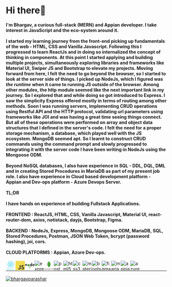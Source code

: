 <h1 align="left">Hi there👋</h1>
<h4 align="left">
  I'm Bhargav, a curious full-stack (MERN) and Appian developer. I take interest in JavaScript and the eco-system around it. </br></br> I started my learning journey from the front-end picking up fundamentals of the web - HTML, CSS and Vanilla Javascript. Following this I progressed to learn ReactJs and in doing so internalized the concept of thinking in components. At this point I started applying and building multiple projects, simultaneously exploring libraries and frameworks like Material UI, Swiper JS and Bootstrap to elevate my projects. Moving forward from here, I felt the need to go beyond the browser, so I started to look at the server side of things. I picked up NodeJs, which I figured was <i>the runtime</i> when it came to running JS outside of the browser. Among other modules, the http module seemed like the next important link in my journey. So I explored that and while doing so got introduced to Express. I saw the simplicity Express offered mostly in terms of routing among other methods. Soon I was running servers, implementing CRUD operations using Restful API and the HTTP protocol, validating url parameters using frameworks like JOI and was having a great time seeing things connect. But all of these operations were performed on array and object data structures that I defined in the server's code. I felt the need for a proper storage mechanism, a database, which played well with the JS ecosystem. MongoDB seemed apt. So I learnt to construct CRUD commands using the command prompt and slowly progressed to integrating it with the server code I have been writing in NodeJs using the Mongoose ODM. </br></br> Beyond NoSQL databases, I also have experience in SQL - DDL, DQL, DML and in creating Stored Procedures in MariaDB as part of my present job role. I also have experience in Cloud based development platform - Appian and Dev-ops platform - Azure Devops Server.</br></br> TL;DR </br></br> I have hands on experience of building Fullstack Applications. </br></br>
FRONTEND : ReactJS, HTML, CSS, Vanilla Javascript, Material UI, react-router-dom, axios, notistack, dayjs, Bootstrap, Figma.</br></br>
BACKEND : NodeJs, Express, MongoDB, Mongoose ODM, MariaDB, SQL, Stored Procedures, Postman, JSON Web Token, bcrypt (password hashing), joi, cors. </br></br>
CLOUD PLATFORMS : Appian, Azure Dev-ops.  
</h4>


<p align="left">
  <a href="https://reactjs.org/" target="_blank" rel="noreferrer" style="text-decoration:none">
    <img
      align="left"
      src="https://raw.githubusercontent.com/devicons/devicon/master/icons/react/react-original-wordmark.svg"
      alt="react"
      width="30"
      height="30"
     />
  </a>

   <a href="https://developer.mozilla.org/en-US/docs/Web/JavaScript" target="_blank" rel="noreferrer"  style="text-decoration:none">
    <img
      align="left"
      src="https://raw.githubusercontent.com/devicons/devicon/master/icons/javascript/javascript-original.svg"
      alt="javascript"
      width="30"
      height="30"
    />
  </a>

  <a href="https://nodejs.org" target="_blank" rel="noreferrer" style="text-decoration:none"> 
  <img 
    align="left"
    src="https://raw.githubusercontent.com/devicons/devicon/master/icons/nodejs/nodejs-original-wordmark.svg" 
    alt="nodejs" 
    width="30" 
    height="30"
  /> 
  </a>

  

  <a href="https://expressjs.com" target="_blank" rel="noreferrer" style="text-decoration:none"> 
  <img 
    align="left"
    src="https://w7.pngwing.com/pngs/925/447/png-transparent-express-js-node-js-javascript-mongodb-node-js-text-trademark-logo.png" 
    alt="express" 
    width="30"
    height="30"
    /> 
  </a> 

  <a href="https://www.mongodb.com/" target="_blank" rel="noreferrer" style="text-decoration:none"> 
  <img 
    align="left"
    src="https://raw.githubusercontent.com/devicons/devicon/master/icons/mongodb/mongodb-original-wordmark.svg" 
    alt="mongodb" 
    width="30" 
    height="30"
    />
   </a>

   <a href="https://postman.com" target="_blank" rel="noreferrer" style="text-decoration:none"> 
   <img 
     align="left"
     src="https://www.vectorlogo.zone/logos/getpostman/getpostman-icon.svg" 
     alt="postman" 
     width="30" 
     height="30"
     /> 
    </a>

   <a href="https://www.w3.org/html/" target="_blank" rel="noreferrer"  style="text-decoration:none">
    <img
      align="left"
      src="https://upload.wikimedia.org/wikipedia/commons/8/82/Devicon-html5-plain.svg"
      alt="html5"
      width="30"
      height="30"
    />
  </a>

  <a href="https://www.w3schools.com/css/" target="_blank" rel="noreferrer"  style="text-decoration:none">
    <img
      align="left"
      src="https://upload.wikimedia.org/wikipedia/commons/6/62/CSS3_logo.svg"
      alt="css3"
      width="30"
      height="30"
    />
  </a>


  <a href="https://mui.com/material-ui/" target="_blank" rel="noreferrer" style="text-decoration:none"> 
  <img 
    align="left"
    src="https://img.icons8.com/?size=100&id=gFw7X5Tbl3ss&format=png&color=000000" 
    alt="material UI" 
    width="30"
    height="30"
    /> 
  </a> 

  <a href="https://getbootstrap.com" target="_blank" rel="noreferrer"  style="text-decoration:none">
    <img
      align="left"
      src="https://upload.wikimedia.org/wikipedia/commons/b/b2/Bootstrap_logo.svg"
      alt="bootstrap"
      width="30"
      height="30"
    />
  </a>

  <a href="https://www.figma.com/" target="_blank" rel="noreferrer"  style="text-decoration:none">
    <img
      align="left"
      src="https://www.vectorlogo.zone/logos/figma/figma-icon.svg"
      alt="figma"
      width="30"
      height="30"
    />
  </a>

  <a href="https://mariadb.org/" target="_blank" rel="noreferrer"  style="text-decoration:none">
    <img
      align="left"
      src="https://www.vectorlogo.zone/logos/mariadb/mariadb-icon.svg"
      alt="mariadb"
      width="30"
      height="30"
    />
  </a>
  
  <a href="https://appian.com/" target="_blank" rel="noreferrer" style="text-decoration:none"> 
   <img 
     align="left"
     src="https://upload.wikimedia.org/wikipedia/en/9/93/Appian_Logo.svg" 
     alt="appian" 
     width="30" 
     height="30"
     /> 
    </a>
    
   
  <a href="https://azure.microsoft.com/en-in/" target="_blank" rel="noreferrer"  style="text-decoration:none">
    <img
      align="left"
      src="https://www.vectorlogo.zone/logos/microsoft_azure/microsoft_azure-icon.svg"
      alt="azure"
      width="30"
      height="30"
    />
  </a>
</br>
<hr >




<p align="left">
  <a href="https://linkedin.com/in/bhargavparashar" target="_blank">
    <img
      align="center"
      src="https://raw.githubusercontent.com/rahuldkjain/github-profile-readme-generator/master/src/images/icons/Social/linked-in-alt.svg"
      alt="bhargavparashar"
      height="15"
      width="25"
  /></a>

<!-- 
  <a href="https://leetcode.com/u/bhp100/" target="_blank" >
    <img 
      align="center" 
      src="https://raw.githubusercontent.com/rahuldkjain/github-profile-readme-generator/master/src/images/icons/Social/leet-code.svg" 
      alt="bhp100" 
      height="15"
      width="25" 
    /></a>
-->
</p>
